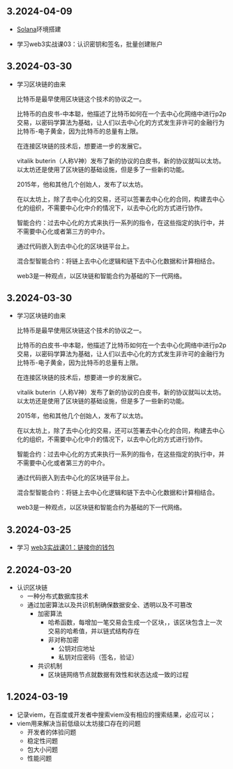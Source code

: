 ## 3.2024-04-09
- [Solana](https://github.com/solana-labs/dapp-scaffold?tab=readme-ov-file)环境搭建

- 学习web3实战课03：认识密钥和签名，批量创建账户

## 3.2024-03-30
- 学习区块链的由来

  比特币是最早使用区块链这个技术的协议之一。

  比特币的白皮书-中本聪，他描述了比特币如何在一个去中心化网络中进行p2p交易，以密码学算法为基础，让人们以去中心化的方式发生非许可的金融行为
  比特币-电子黄金，因为比特币的总量有上限。

  在连接区块链的技术后，想要进一步的发展它。

  vitalik buterin（人称V神）发布了新的协议的白皮书，新的协议就叫以太坊。
  以太坊还是使用了区块链的基础设施，但是多了一些新的功能。

  2015年，他和其他几个创始人，发布了以太坊。

  在以太坊上，除了去中心化的交易，还可以签署去中心化的合同，构建去中心化的组织，不需要中心化中介的情况下，以去中心化的方式进行协作。

  智能合约：过去中心化的方式来执行一系列的指令，在这些指定的执行中，并不需要中心化或者第三方的中介。

  通过代码嵌入到去中心化的区块链平台上。

  混合型智能合约：将链上去中心化逻辑和链下去中心化数据和计算相结合。

  web3是一种观点，以区块链和智能合约为基础的下一代网络。

## 3.2024-03-30
- 学习区块链的由来

  比特币是最早使用区块链这个技术的协议之一。

  比特币的白皮书-中本聪，他描述了比特币如何在一个去中心化网络中进行p2p交易，以密码学算法为基础，让人们以去中心化的方式发生非许可的金融行为
  比特币-电子黄金，因为比特币的总量有上限。

  在连接区块链的技术后，想要进一步的发展它。

  vitalik buterin（人称V神）发布了新的协议的白皮书，新的协议就叫以太坊。
  以太坊还是使用了区块链的基础设施，但是多了一些新的功能。

  2015年，他和其他几个创始人，发布了以太坊。

  在以太坊上，除了去中心化的交易，还可以签署去中心化的合同，构建去中心化的组织，不需要中心化中介的情况下，以去中心化的方式进行协作。

  智能合约：过去中心化的方式来执行一系列的指令，在这些指定的执行中，并不需要中心化或者第三方的中介。

  通过代码嵌入到去中心化的区块链平台上。

  混合型智能合约：将链上去中心化逻辑和链下去中心化数据和计算相结合。

  web3是一种观点，以区块链和智能合约为基础的下一代网络。

## 3.2024-03-25
- 学习 [web3实战课01：链接你的钱包](https://juejin.cn/post/7349752708385570870)

## 2.2024-03-20

- 认识区块链
  - 一种分布式数据库技术
  - 通过加密算法以及共识机制确保数据安全、透明以及不可篡改
    - 加密算法
      - 哈希函数，每增加一笔交易会生成一个区块，，该区块包含上一次交易的哈希值，并以链式结构存在
      - 非对称加密
        - 公钥对应地址
        - 私钥对应密码（签名，验证）
    - 共识机制
      - 区块链网络节点就数据有效性和状态达成一致的过程

## 1.2024-03-19

- 记录viem，在百度或开发者中搜索viem没有相应的搜索结果，必应可以；
- viem用来解决当前低级以太坊接口存在的问题
  - 开发者的体验问题
  - 稳定性问题
  - 包大小问题
  - 性能问题



